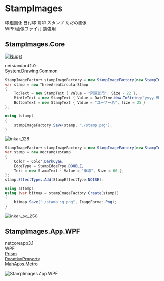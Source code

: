 # StampImages
印鑑画像 日付印 職印 スタンプ ただの画像  
WPF/画像ファイル 勉強用


## StampImages.Core  

[![Nuget](https://img.shields.io/nuget/v/StampImages.Core)](https://www.nuget.org/packages/StampImages.Core/)

netstandard2.0  
[System.Drawing.Common](https://www.nuget.org/packages/System.Drawing.Common/)



```C#
StampImageFactory stampImageFactory = new StampImageFactory(new StampImageFactoryConfig());
var stamp = new ThreeAreaCircularStamp
{
    TopText = new StampText { Value = "所属部門", Size = 22 },
    MiddleText = new StampText { Value = DateTime.Now.ToString("yyyy.MM.dd"), Size = 30 },
    BottomText = new StampText { Value = "ユーザー名", Size = 25 }
};

using (stamp)
{
    stampImageFactory.Save(stamp, "./stamp.png");
}
```
![inkan_128](https://user-images.githubusercontent.com/17096601/123622146-df43b980-d846-11eb-9613-b4641b14fd77.png)


```C#
StampImageFactory stampImageFactory = new StampImageFactory(new StampImageFactoryConfig());
var stamp = new RectangleStamp
{
    Color = Color.DarkCyan,
    EdgeType = StampEdgeType.DOUBLE,
    Text = new StampText { Value = "承認", Size = 60 },
};
stamp.EffectTypes.Add(StampEffectType.NOISE);

using (stamp)
using (var bitmap = stampImageFactory.Create(stamp))
{
    bitmap.Save("./stamp_sq.png", ImageFormat.Png);
}
```

![inkan_sq_256](https://user-images.githubusercontent.com/17096601/124340915-b5e2af00-dbf3-11eb-9983-e359d25247f6.png)


## StampImages.App.WPF

netcoreapp3.1  
WPF  
[Prism](https://github.com/PrismLibrary/Prism)  
[ReactiveProperty](https://github.com/runceel/ReactiveProperty)  
[MahApps.Metro](https://github.com/MahApps/MahApps.Metro)  



![StampImages App WPF](https://user-images.githubusercontent.com/17096601/124350613-830adc00-dc30-11eb-9619-f3c16feaa3ab.gif)

<!-- [キャプチャー:ScreenToGif](https://github.com/NickeManarin/ScreenToGif) -->

